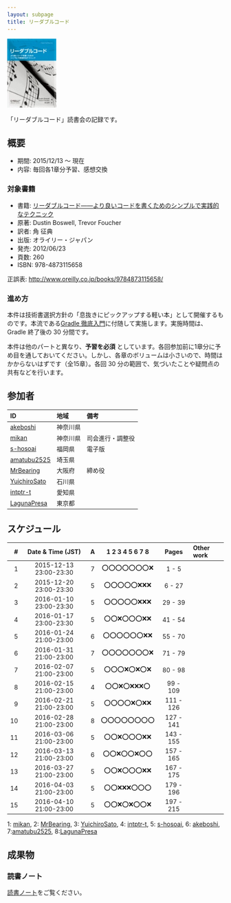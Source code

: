```yaml
---
layout: subpage
title: リーダブルコード
---
```


[![リーダブルコード](/images/cover-readablecode.jpg)](http://www.amazon.co.jp/dp/4873115655/)

「リーダブルコード」読書会の記録です。

## 概要

* 期間: 2015/12/13 ～ 現在
* 内容: 毎回各1章分予習、感想交換

### 対象書籍

* 書籍: [リーダブルコード――より良いコードを書くためのシンプルで実践的なテクニック](http://www.oreilly.co.jp/books/9784873115658/)
* 原著: Dustin Boswell, Trevor Foucher
* 訳者: 角 征典
* 出版: オライリー・ジャパン
* 発売: 2012/06/23
* 頁数: 260
* ISBN: 978-4873115658

正誤表: http://www.oreilly.co.jp/books/9784873115658/

### 進め方

本件は技術書選択方針の「息抜きにピックアップする軽い本」として開催するものです。本流である[Gradle 徹底入門](../3-gradle)に付随して実施します。実施時間は、Gradle 終了後の 30 分間です。

本件は他のパートと異なり、**予習を必須** としています。各回参加前に1章分に予め目を通しておいてください。しかし、各章のボリュームは小さいので、時間はかからないはずです（全15章）。各回 30 分の範囲で、気づいたことや疑問点の共有などを行います。

## 参加者

| ID                                              | 地域     | 備考             |
|:------------------------------------------------|:---------|:-----------------|
| [akeboshi](https://github.com/akeboshi)         | 神奈川県 |                  |
| [mikan](https://github.com/mikan)               | 神奈川県 | 司会進行・調整役 |
| [s-hosoai](https://github.com/s-hosoai)         | 福岡県   | 電子版           |
| [amatubu2525](https://github.com/amatubu2525)   | 埼玉県   |                  |
| [MrBearing](https://github.com/MrBearing)       | 大阪府   | 締め役           |
| [YuichiroSato](https://github.com/YuichiroSato) | 石川県   |                  |
| [intptr-t](https://github.com/intptr-t)         | 愛知県   | 　               |
| [LagunaPresa](https://github.com/LagunaPresa)   | 東京都   | 　               |

## スケジュール

|  # |     Date & Time (JST)  | A |   1  2  3  4  5  6  7  8 |   Pages   | Other work             |
|---:|:----------------------:|:-:|:------------------------:|:---------:|:-----------------------|
|  1 | 2015-12-13 23:00-23:30 | 7 | :o::o::o::o::o::o::o::x: |   1 -   5 |                        |
|  2 | 2015-12-20 23:00-23:30 | 5 | :o::o::o::o::o::x::x::x: |   6 -  27 |                        |
|  3 | 2016-01-10 23:00-23:30 | 5 | :o::o::o::o::o::x::x::x: |  29 -  39 |                        |
|  4 | 2016-01-17 23:00-23:30 | 5 | :o::o::x::o::o::o::x::x: |  41 -  54 |                        |
|  5 | 2016-01-24 21:00-23:00 | 6 | :o::o::o::o::o::o::x::x: |  55 -  70 |                        |
|  6 | 2016-01-31 21:00-23:00 | 7 | :o::o::o::o::o::o::o::x: |  71 -  79 |                        |
|  7 | 2016-02-07 21:00-23:00 | 5 | :o::o::o::x::o::x::o::x: |  80 -  98 |                        |
|  8 | 2016-02-15 21:00-23:00 | 4 | :o::o::x::o::x::x::x::o: |  99 - 109 |                        |
|  9 | 2016-02-21 21:00-23:00 | 5 | :o::o::o::o::x::o::x::x: | 111 - 126 |                        |
| 10 | 2016-02-28 21:00-23:00 | 8 | :o::o::o::o::o::o::o::o: | 127 - 141 |                        |
| 11 | 2016-03-06 21:00-23:00 | 5 | :o::o::x::o::o::o::x::x: | 143 - 155 |                        |
| 12 | 2016-03-13 21:00-23:00 | 6 | :o::o::x::o::o::x::o::o: | 157 - 165 |                        |
| 13 | 2016-03-27 21:00-23:00 | 5 | :o::o::x::o::o::o::x::x: | 167 - 175 |                        |
| 14 | 2016-04-03 21:00-23:00 | 5 | :o::o::x::x::x::o::o::o: | 179 - 196 |                        |
| 15 | 2016-04-10 21:00-23:00 | 5 | :o::o::x::o::x::o::o::x: | 197 - 215 |                        |

1: [mikan](https://github.com/mikan), 2: [MrBearing](https://github.com/MrBearing), 3: [YuichiroSato](https://github.com/YuichiroSato), 4: [intptr-t](https://github.com/intptr-t), 5: [s-hosoai](https://github.com/s-hosoai), 6: [akeboshi](https://github.com/akeboshi),  7:[amatubu2525](https://github.com/amatubu2525), 8:[LagunaPresa](https://github.com/LagunaPresa)

## 成果物

### 読書ノート

[読書ノート](/note/4-readablecode)をご覧ください。
